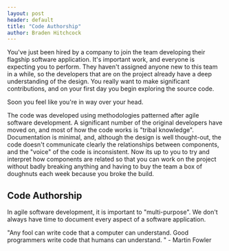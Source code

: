 ```yaml
---
layout: post
header: default
title: "Code Authorship"
author: Braden Hitchcock
---
```


You've just been hired by a company to join the team developing their flagship
software application. It's important work, and everyone is expecting you to
perform. They haven't assigned anyone new to this team in a while, so the
developers that are on the project already have a deep understanding of the
design. You really want to make significant contributions, and on your first day
you begin exploring the source code.

Soon you feel like you're in way over your head.

The code was developed using methodologies patterned after agile software
development. A significant number of the original developers have moved on, and
most of how the code works is "tribal knowledge". Documentation is minimal, and,
although the design is well thought-out, the code doesn't communicate clearly
the relationships between components, and the "voice" of the code is
inconsistent. Now its up to you to try and interpret how components are related
so that you can work on the project without badly breaking anything and having
to buy the team a box of doughnuts each week because you broke the build.

## Code Authorship

In agile software development, it is important to "multi-purpose". We don't
always have time to document every aspect of a software application.

"Any fool can write code that a computer can understand. Good programmers write
code that humans can understand. " - Martin Fowler

